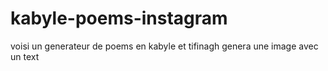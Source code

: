 # kabyle-poems-instagram
voisi un generateur de poems en kabyle et tifinagh genera une image avec un text 
